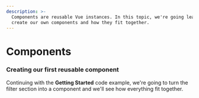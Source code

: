 ```yaml
---
description: >-
  Components are reusable Vue instances. In this topic, we're going learn how to
  create our own components and how they fit together.
---
```


# Components

### Creating our first reusable component

Continuing with the **Getting Started** code example, we're going to turn the filter section into a component and we'll see how everything fit together. 

